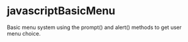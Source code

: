 # javascriptBasicMenu
Basic menu system using the prompt() and alert() methods to get user menu choice.
